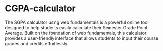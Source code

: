 # CGPA-calculator
The SGPA calculator using web fundamentals is a powerful online tool designed to help students easily calculate their Semester Grade Point Average. Built on the foundation of web fundamentals, this calculator provides a user-friendly interface that allows students to input their course grades and credits effortlessly.
